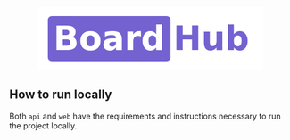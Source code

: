 <p align="center">
  <img src=".github/assets/logo-github.png" alt="Board Hub logo" />
</p>

## How to run locally

Both `api` and `web` have the requirements and instructions necessary to run the project locally.
